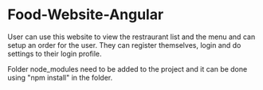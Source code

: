 # Food-Website-Angular
User can use this website to view the restraurant list and the menu and can setup an order for the user.
They can register themselves, login and do settings to their login profile.

Folder node_modules need to be added to the project and it can be done using "npm install" in the folder.
